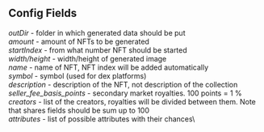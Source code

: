 
## Config Fields
*outDir* - folder in which generated data should be put\
*amount* - amount of NFTs to be generated\
*startIndex* - from what number NFT should be started\
*width/height* - width/height of generated image\
*name* - name of NFT, NFT index will be added automatically\
*symbol* - symbol (used for dex platforms)\
*description* - description of the NFT, not description of the collection\
*seller_fee_basis_points* - secondary market royalties. 100 points = 1 %\
*creators* - list of the creators, royalties will be divided between them. Note that shares fields should be sum up to 100\
*attributes* - list of possible attributes with their chances\